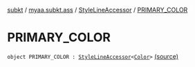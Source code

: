 [subkt](../../index.md) / [myaa.subkt.ass](../index.md) / [StyleLineAccessor](index.md) / [PRIMARY_COLOR](./-p-r-i-m-a-r-y_-c-o-l-o-r.md)

# PRIMARY_COLOR

`object PRIMARY_COLOR : `[`StyleLineAccessor`](index.md)`<`[`Color`](https://docs.oracle.com/javase/9/docs/api/java/awt/Color.html)`>` [(source)](https://github.com/Myaamori/SubKt/blob/0.1.4/src/main/kotlin/myaa/subkt/ass/parser.kt#L499)